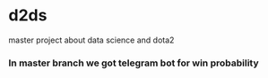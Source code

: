 # d2ds
master project about data science and dota2

### In master branch we got telegram bot for win probability

